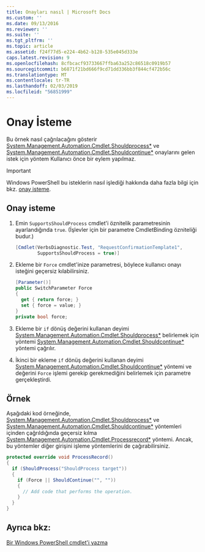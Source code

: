 ```yaml
---
title: Onayları nasıl | Microsoft Docs
ms.custom: ''
ms.date: 09/13/2016
ms.reviewer: ''
ms.suite: ''
ms.tgt_pltfrm: ''
ms.topic: article
ms.assetid: f24f77d5-e224-4b62-b128-535e045d333e
caps.latest.revision: 9
ms.openlocfilehash: 8cfbcacf93733667ffba63a252c86518c0919b57
ms.sourcegitcommit: b6871f21bd666f9cd71dd336bb3f844cf472b56c
ms.translationtype: MT
ms.contentlocale: tr-TR
ms.lasthandoff: 02/03/2019
ms.locfileid: "56851999"
---
```

# <a name="how-to-request-confirmations"></a>Onay İsteme

Bu örnek nasıl çağrılacağını gösterir [System.Management.Automation.Cmdlet.Shouldprocess*](/dotnet/api/System.Management.Automation.Cmdlet.ShouldProcess) ve [System.Management.Automation.Cmdlet.Shouldcontinue*](/dotnet/api/System.Management.Automation.Cmdlet.ShouldContinue) onaylarını gelen istek için yöntem Kullanıcı önce bir eylem yapılmaz.

> [!IMPORTANT]
> Windows PowerShell bu isteklerin nasıl işlediği hakkında daha fazla bilgi için bkz. [onay isteme](./requesting-confirmation-from-cmdlets.md).

## <a name="to-request-confirmation"></a>Onay isteme

1. Emin `SupportsShouldProcess` cmdlet'i öznitelik parametresinin ayarlandığında `true`. (İşlevler için bir parametre CmdletBinding özniteliği budur.)

    ```csharp
    [Cmdlet(VerbsDiagnostic.Test, "RequestConfirmationTemplate1",
            SupportsShouldProcess = true)]
    ```

2. Ekleme bir `Force` cmdlet'inize parametresi, böylece kullanıcı onayı isteğini geçersiz kılabilirsiniz.

    ```csharp
    [Parameter()]
    public SwitchParameter Force
    {
      get { return force; }
      set { force = value; }
    }
    private bool force;
    ```

3. Ekleme bir `if` dönüş değerini kullanan deyimi [System.Management.Automation.Cmdlet.Shouldprocess*](/dotnet/api/System.Management.Automation.Cmdlet.ShouldProcess) belirlemek için yöntemi [System.Management.Automation.Cmdlet.Shouldcontinue*](/dotnet/api/System.Management.Automation.Cmdlet.ShouldContinue) yöntemi çağrılır.

4. İkinci bir ekleme `if` dönüş değerini kullanan deyimi [System.Management.Automation.Cmdlet.Shouldcontinue*](/dotnet/api/System.Management.Automation.Cmdlet.ShouldContinue) yöntemi ve değerini `Force` işlemi gerekip gerekmediğini belirlemek için parametre gerçekleştirdi.

## <a name="example"></a>Örnek

Aşağıdaki kod örneğinde, [System.Management.Automation.Cmdlet.Shouldprocess*](/dotnet/api/System.Management.Automation.Cmdlet.ShouldProcess) ve [System.Management.Automation.Cmdlet.Shouldcontinue*](/dotnet/api/System.Management.Automation.Cmdlet.ShouldContinue) yöntemleri içinden çağrıldığında geçersiz kılma [System.Management.Automation.Cmdlet.Processrecord*](/dotnet/api/System.Management.Automation.Cmdlet.ProcessRecord) yöntemi. Ancak, bu yöntemler diğer girişini işleme yöntemlerini de çağırabilirsiniz.

```csharp
protected override void ProcessRecord()
{
  if (ShouldProcess("ShouldProcess target"))
  {
    if (Force || ShouldContinue("", ""))
    {
      // Add code that performs the operation.
    }
  }
}
```

## <a name="see-also"></a>Ayrıca bkz:

[Bir Windows PowerShell cmdlet'i yazma](./writing-a-windows-powershell-cmdlet.md)
